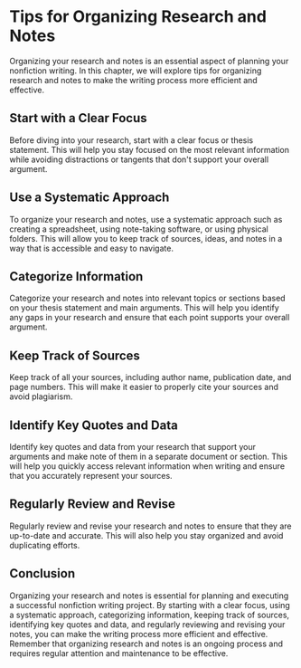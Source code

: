 Tips for Organizing Research and Notes
========================================================================

Organizing your research and notes is an essential aspect of planning your nonfiction writing. In this chapter, we will explore tips for organizing research and notes to make the writing process more efficient and effective.

Start with a Clear Focus
------------------------

Before diving into your research, start with a clear focus or thesis statement. This will help you stay focused on the most relevant information while avoiding distractions or tangents that don't support your overall argument.

Use a Systematic Approach
-------------------------

To organize your research and notes, use a systematic approach such as creating a spreadsheet, using note-taking software, or using physical folders. This will allow you to keep track of sources, ideas, and notes in a way that is accessible and easy to navigate.

Categorize Information
----------------------

Categorize your research and notes into relevant topics or sections based on your thesis statement and main arguments. This will help you identify any gaps in your research and ensure that each point supports your overall argument.

Keep Track of Sources
---------------------

Keep track of all your sources, including author name, publication date, and page numbers. This will make it easier to properly cite your sources and avoid plagiarism.

Identify Key Quotes and Data
----------------------------

Identify key quotes and data from your research that support your arguments and make note of them in a separate document or section. This will help you quickly access relevant information when writing and ensure that you accurately represent your sources.

Regularly Review and Revise
---------------------------

Regularly review and revise your research and notes to ensure that they are up-to-date and accurate. This will also help you stay organized and avoid duplicating efforts.

Conclusion
----------

Organizing your research and notes is essential for planning and executing a successful nonfiction writing project. By starting with a clear focus, using a systematic approach, categorizing information, keeping track of sources, identifying key quotes and data, and regularly reviewing and revising your notes, you can make the writing process more efficient and effective. Remember that organizing research and notes is an ongoing process and requires regular attention and maintenance to be effective.
